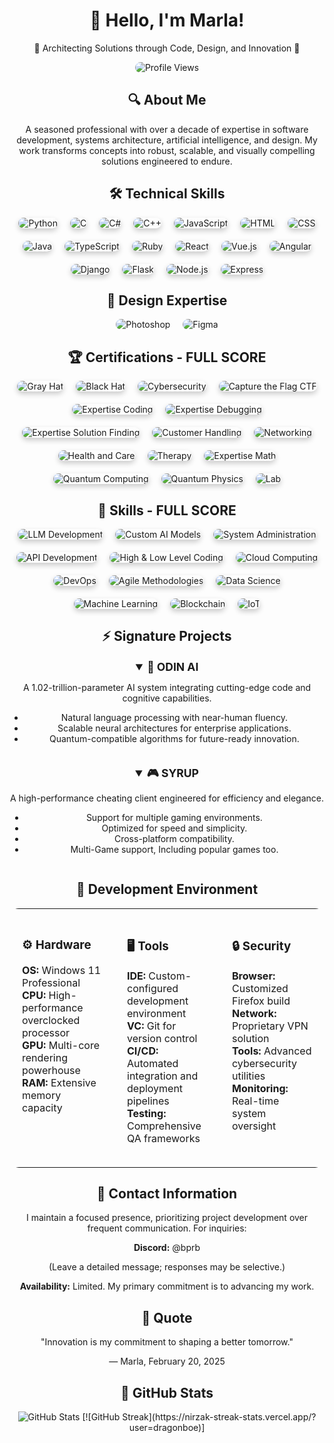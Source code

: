 <div align="center">
  <h1>👋 Hello, I'm Marla!</h1>
  <p>🌟 Architecting Solutions through Code, Design, and Innovation 🌟</p>
  <img src="https://u8views.com/api/v1/github/profiles/176505381/views/day-week-month-total-count.svg" alt="Profile Views" style="border-radius: 15px;">
</div>

<div align="center">
  <h2>🔍 About Me</h2>
  <p>A seasoned professional with over a decade of expertise in software development, systems architecture, artificial intelligence, and design. My work transforms concepts into robust, scalable, and visually compelling solutions engineered to endure.</p>
</div>

<div align="center">
  <h2>🛠️ Technical Skills</h2>
  <div style="display: flex; justify-content: center; gap: 20px; flex-wrap: wrap;">
    <img src="https://img.shields.io/badge/Python-3776AB?style=for-the-badge&logo=python&logoColor=white" alt="Python" style="border-radius: 15px; box-shadow: 0 4px 8px rgba(0, 0, 0, 0.2); transition: transform 0.3s;">
    <img src="https://img.shields.io/badge/C-00599C?style=for-the-badge&logo=c&logoColor=white" alt="C" style="border-radius: 15px; box-shadow: 0 4px 8px rgba(0, 0, 0, 0.2); transition: transform 0.3s;">
    <img src="https://img.shields.io/badge/C%23-239120?style=for-the-badge&logo=c-sharp&logoColor=white" alt="C#" style="border-radius: 15px; box-shadow: 0 4px 8px rgba(0, 0, 0, 0.2); transition: transform 0.3s;">
    <img src="https://img.shields.io/badge/C%2B%2B-00599C?style=for-the-badge&logo=c%2B%2B&logoColor=white" alt="C++" style="border-radius: 15px; box-shadow: 0 4px 8px rgba(0, 0, 0, 0.2); transition: transform 0.3s;">
    <img src="https://img.shields.io/badge/JavaScript-F7DF1E?style=for-the-badge&logo=javascript&logoColor=black" alt="JavaScript" style="border-radius: 15px; box-shadow: 0 4px 8px rgba(0, 0, 0, 0.2); transition: transform 0.3s;">
    <img src="https://img.shields.io/badge/HTML5-E34F26?style=for-the-badge&logo=html5&logoColor=white" alt="HTML" style="border-radius: 15px; box-shadow: 0 4px 8px rgba(0, 0, 0, 0.2); transition: transform 0.3s;">
    <img src="https://img.shields.io/badge/CSS3-1572B6?style=for-the-badge&logo=css3&logoColor=white" alt="CSS" style="border-radius: 15px; box-shadow: 0 4px 8px rgba(0, 0, 0, 0.2); transition: transform 0.3s;">
    <img src="https://img.shields.io/badge/Java-5382a1?style=for-the-badge&logo=java&logoColor=white" alt="Java" style="border-radius: 15px; box-shadow: 0 4px 8px rgba(0, 0, 0, 0.2); transition: transform 0.3s;">
    <img src="https://img.shields.io/badge/TypeScript-3178C6?style=for-the-badge&logo=typescript&logoColor=white" alt="TypeScript" style="border-radius: 15px; box-shadow: 0 4px 8px rgba(0, 0, 0, 0.2); transition: transform 0.3s;">
    <img src="https://img.shields.io/badge/Ruby-CC342D?style=for-the-badge&logo=ruby&logoColor=white" alt="Ruby" style="border-radius: 15px; box-shadow: 0 4px 8px rgba(0, 0, 0, 0.2); transition: transform 0.3s;">
    <img src="https://img.shields.io/badge/React-61DAFB?style=for-the-badge&logo=react&logoColor=black" alt="React" style="border-radius: 15px; box-shadow: 0 4px 8px rgba(0, 0, 0, 0.2); transition: transform 0.3s;">
    <img src="https://img.shields.io/badge/Vue.js-4FC08D?style=for-the-badge&logo=vue.js&logoColor=white" alt="Vue.js" style="border-radius: 15px; box-shadow: 0 4px 8px rgba(0, 0, 0, 0.2); transition: transform 0.3s;">
    <img src="https://img.shields.io/badge/Angular-DD0031?style=for-the-badge&logo=angular&logoColor=white" alt="Angular" style="border-radius: 15px; box-shadow: 0 4px 8px rgba(0, 0, 0, 0.2); transition: transform 0.3s;">
    <img src="https://img.shields.io/badge/Django-092E20?style=for-the-badge&logo=django&logoColor=white" alt="Django" style="border-radius: 15px; box-shadow: 0 4px 8px rgba(0, 0, 0, 0.2); transition: transform 0.3s;">
    <img src="https://img.shields.io/badge/Flask-000000?style=for-the-badge&logo=flask&logoColor=white" alt="Flask" style="border-radius: 15px; box-shadow: 0 4px 8px rgba(0, 0, 0, 0.2); transition: transform 0.3s;">
    <img src="https://img.shields.io/badge/Node.js-339933?style=for-the-badge&logo=node.js&logoColor=white" alt="Node.js" style="border-radius: 15px; box-shadow: 0 4px 8px rgba(0, 0, 0, 0.2); transition: transform 0.3s;">
    <img src="https://img.shields.io/badge/Express-000000?style=for-the-badge&logo=express&logoColor=white" alt="Express" style="border-radius: 15px; box-shadow: 0 4px 8px rgba(0, 0, 0, 0.2); transition: transform 0.3s;">
  </div>
</div>

<div align="center">
  <h2>🎨 Design Expertise</h2>
  <div style="display: flex; justify-content: center; gap: 20px; flex-wrap: wrap;">
    <img src="https://img.shields.io/badge/Photoshop-31A8FF?style=for-the-badge&logo=adobe-photoshop&logoColor=white" alt="Photoshop" style="border-radius: 15px; transition: transform 0.3s;">
    <img src="https://img.shields.io/badge/Figma-F24E1E?style=for-the-badge&logo=figma&logoColor=white" alt="Figma" style="border-radius: 15px; transition: transform 0.3s;">
  </div>
</div>


<div align="center">
  <h2>🏆 Certifications - FULL SCORE</h2>
  <div style="display: flex; justify-content: center; gap: 20px; flex-wrap: wrap;">
    <img src="https://img.shields.io/badge/Gray%20Hat-FULL%20SCORE-red?style=for-the-badge" alt="Gray Hat" style="border-radius: 15px; box-shadow: 0 4px 8px rgba(0, 0, 0, 0.2); transition: transform 0.3s;">
    <img src="https://img.shields.io/badge/Black%20Hat-FULL%20SCORE-black?style=for-the-badge" alt="Black Hat" style="border-radius: 15px; box-shadow: 0 4px 8px rgba(0, 0, 0, 0.2); transition: transform 0.3s;">
    <img src="https://img.shields.io/badge/Cybersecurity-FULL%20SCORE-blue?style=for-the-badge" alt="Cybersecurity" style="border-radius: 15px; box-shadow: 0 4px 8px rgba(0, 0, 0, 0.2); transition: transform 0.3s;">
    <img src="https://img.shields.io/badge/Capture%20the%20Flag%20CTF-FULL%20SCORE-green?style=for-the-badge" alt="Capture the Flag CTF" style="border-radius: 15px; box-shadow: 0 4px 8px rgba(0, 0, 0, 0.2); transition: transform 0.3s;">
    <img src="https://img.shields.io/badge/Expertise%20Coding-FULL%20SCORE-orange?style=for-the-badge" alt="Expertise Coding" style="border-radius: 15px; box-shadow: 0 4px 8px rgba(0, 0, 0, 0.2); transition: transform 0.3s;">
    <img src="https://img.shields.io/badge/Expertise%20Debugging-FULL%20SCORE-purple?style=for-the-badge" alt="Expertise Debugging" style="border-radius: 15px; box-shadow: 0 4px 8px rgba(0, 0, 0, 0.2); transition: transform 0.3s;">
    <img src="https://img.shields.io/badge/Expertise%20Solution%20Finding-FULL%20SCORE-yellow?style=for-the-badge" alt="Expertise Solution Finding" style="border-radius: 15px; box-shadow: 0 4px 8px rgba(0, 0, 0, 0.2); transition: transform 0.3s;">
    <img src="https://img.shields.io/badge/Customer%20Handling-FULL%20SCORE-pink?style=for-the-badge" alt="Customer Handling" style="border-radius: 15px; box-shadow: 0 4px 8px rgba(0, 0, 0, 0.2); transition: transform 0.3s;">
    <img src="https://img.shields.io/badge/Networking-FULL%20SCORE-lightblue?style=for-the-badge" alt="Networking" style="border-radius: 15px; box-shadow: 0 4px 8px rgba(0, 0, 0, 0.2); transition: transform 0.3s;">
    <img src="https://img.shields.io/badge/Health%20and%20Care-FULL%20SCORE-lightgreen?style=for-the-badge" alt="Health and Care" style="border-radius: 15px; box-shadow: 0 4px 8px rgba(0, 0, 0, 0.2); transition: transform 0.3s;">
    <img src="https://img.shields.io/badge/Therapy-FULL%20SCORE-lightcoral?style=for-the-badge" alt="Therapy" style="border-radius: 15px; box-shadow: 0 4px 8px rgba(0, 0, 0, 0.2); transition: transform 0.3s;">
    <img src="https://img.shields.io/badge/Expertise%20Math-FULL%20SCORE-lightgray?style=for-the-badge" alt="Expertise Math" style="border-radius: 15px; box-shadow: 0 4px 8px rgba(0, 0, 0, 0.2); transition: transform 0.3s;">
    <img src="https://img.shields.io/badge/Quantum%20Computing-FULL%20SCORE-darkblue?style=for-the-badge" alt="Quantum Computing" style="border-radius: 15px; box-shadow: 0 4px 8px rgba(0, 0, 0, 0.2); transition: transform 0.3s;">
    <img src="https://img.shields.io/badge/Quantum%20Physics-FULL%20SCORE-darkgreen?style=for-the-badge" alt="Quantum Physics" style="border-radius: 15px; box-shadow: 0 4px 8px rgba(0, 0, 0, 0.2); transition: transform 0.3s;">
    <img src="https://img.shields.io/badge/Lab-FULL%20SCORE-darkred?style=for-the-badge" alt="Lab" style="border-radius: 15px; box-shadow: 0 4px 8px rgba(0, 0, 0, 0.2); transition: transform 0.3s;">
  </div>
</div>

<div align="center">
  <h2>🔧 Skills - FULL SCORE</h2>
  <div style="display: flex; justify-content: center; gap: 20px; flex-wrap: wrap;">
    <img src="https://img.shields.io/badge/LLM%20Development-FULL%20SCORE-blue?style=for-the-badge" alt="LLM Development" style="border-radius: 15px; box-shadow: 0 4px 8px rgba(0, 0, 0, 0.2); transition: transform 0.3s;">
    <img src="https://img.shields.io/badge/Custom%20AI%20Models-FULL%20SCORE-green?style=for-the-badge" alt="Custom AI Models" style="border-radius: 15px; box-shadow: 0 4px 8px rgba(0, 0, 0, 0.2); transition: transform 0.3s;">
    <img src="https://img.shields.io/badge/System%20Administration-FULL%20SCORE-red?style=for-the-badge" alt="System Administration" style="border-radius: 15px; box-shadow: 0 4px 8px rgba(0, 0, 0, 0.2); transition: transform 0.3s;">
    <img src="https://img.shields.io/badge/API%20Development-FULL%20SCORE-purple?style=for-the-badge" alt="API Development" style="border-radius: 15px; box-shadow: 0 4px 8px rgba(0, 0, 0, 0.2); transition: transform 0.3s;">
    <img src="https://img.shields.io/badge/High%20&%20Low%20Level%20Coding-FULL%20SCORE-orange?style=for-the-badge" alt="High & Low Level Coding" style="border-radius: 15px; box-shadow: 0 4px 8px rgba(0, 0, 0, 0.2); transition: transform 0.3s;">
    <img src="https://img.shields.io/badge/Cloud%20Computing-FULL%20SCORE-lightblue?style=for-the-badge" alt="Cloud Computing" style="border-radius: 15px; box-shadow: 0 4px 8px rgba(0, 0, 0, 0.2); transition: transform 0.3s;">
    <img src="https://img.shields.io/badge/DevOps-FULL%20SCORE-lightgreen?style=for-the-badge" alt="DevOps" style="border-radius: 15px; box-shadow: 0 4px 8px rgba(0, 0, 0, 0.2); transition: transform 0.3s;">
    <img src="https://img.shields.io/badge/Agile%20Methodologies-FULL%20SCORE-lightcoral?style=for-the-badge" alt="Agile Methodologies" style="border-radius: 15px; box-shadow: 0 4px 8px rgba(0, 0, 0, 0.2); transition: transform 0.3s;">
    <img src="https://img.shields.io/badge/Data%20Science-FULL%20SCORE-lightgray?style=for-the-badge" alt="Data Science" style="border-radius: 15px; box-shadow: 0 4px 8px rgba(0, 0, 0, 0.2); transition: transform 0.3s;">
    <img src="https://img.shields.io/badge/Machine%20Learning-FULL%20SCORE-darkblue?style=for-the-badge" alt="Machine Learning" style="border-radius: 15px; box-shadow: 0 4px 8px rgba(0, 0, 0, 0.2); transition: transform 0.3s;">
    <img src="https://img.shields.io/badge/Blockchain-FULL%20SCORE-darkgreen?style=for-the-badge" alt="Blockchain" style="border-radius: 15px; box-shadow: 0 4px 8px rgba(0, 0, 0, 0.2); transition: transform 0.3s;">
    <img src="https://img.shields.io/badge/IoT-FULL%20SCORE-darkred?style=for-the-badge" alt="IoT" style="border-radius: 15px; box-shadow: 0 4px 8px rgba(0, 0, 0, 0.2); transition: transform 0.3s;">
  </div>
</div>

<div align="center">
  <h2>⚡ Signature Projects</h2>
  <div style="display: flex; justify-content: center; gap: 20px; flex-wrap: wrap;">
    <details open>
      <summary style="font-weight: bold; font-size: 1.25em;">🤖 ODIN AI</summary>
      <p>A 1.02-trillion-parameter AI system integrating cutting-edge code and cognitive capabilities.</p>
      <ul>
        <li>Natural language processing with near-human fluency.</li>
        <li>Scalable neural architectures for enterprise applications.</li>
        <li>Quantum-compatible algorithms for future-ready innovation.</li>
      </ul>
    </details>
    <details open>
      <summary style="font-weight: bold; font-size: 1.25em;">🎮 SYRUP</summary>
      <p>A high-performance cheating client engineered for efficiency and elegance.</p>
      <ul>
        <li>Support for multiple gaming environments.</li>
        <li>Optimized for speed and simplicity.</li>
        <li>Cross-platform compatibility.</li>
        <li>Multi-Game support, Including popular games too.</li>
      </ul>
    </details>
  </div>
</div>

<div align="center">
  <h2>🔋 Development Environment</h2>
  <table style="border: none; width: 100%; border-radius: 15px; overflow: hidden;">
    <tr>
      <td width="33%" valign="top" style="padding: 20px; border-radius: 15px;">
        <h3>⚙️ Hardware</h3>
        <ul style="list-style-type: none; padding-left: 0;">
          <li><b>OS:</b> Windows 11 Professional</li>
          <li><b>CPU:</b> High-performance overclocked processor</li>
          <li><b>GPU:</b> Multi-core rendering powerhouse</li>
          <li><b>RAM:</b> Extensive memory capacity</li>
        </ul>
      </td>
      <td width="33%" valign="top" style="padding: 20px; border-radius: 15px;">
        <h3>🖥️ Tools</h3>
        <ul style="list-style-type: none; padding-left: 0;">
          <li><b>IDE:</b> Custom-configured development environment</li>
          <li><b>VC:</b> Git for version control</li>
          <li><b>CI/CD:</b> Automated integration and deployment pipelines</li>
          <li><b>Testing:</b> Comprehensive QA frameworks</li>
        </ul>
      </td>
      <td width="33%" valign="top" style="padding: 20px; border-radius: 15px;">
        <h3>🔒 Security</h3>
        <ul style="list-style-type: none; padding-left: 0;">
          <li><b>Browser:</b> Customized Firefox build</li>
          <li><b>Network:</b> Proprietary VPN solution</li>
          <li><b>Tools:</b> Advanced cybersecurity utilities</li>
          <li><b>Monitoring:</b> Real-time system oversight</li>
        </ul>
      </td>
    </tr>
  </table>
</div>

<div align="center">
  <h2>📡 Contact Information</h2>
  <p>I maintain a focused presence, prioritizing project development over frequent communication. For inquiries:</p>
  <p><b>Discord:</b> @bprb</p>
  <p>(Leave a detailed message; responses may be selective.)</p>
  <p><b>Availability:</b> Limited. My primary commitment is to advancing my work.</p>
</div>

<div align="center">
  <h2>🌟 Quote</h2>
  <p>"Innovation is my commitment to shaping a better tomorrow."</p>
  <p>— Marla, February 20, 2025</p>
</div>

<div align="center">
  <h2>🎯 GitHub Stats</h2>
  <img src="https://github-readme-stats.vercel.app/api?username=dragonboe&show_icons=true&theme=radical" alt="GitHub Stats">
  [![GitHub Streak](https://nirzak-streak-stats.vercel.app/?user=dragonboe)]
</div>
